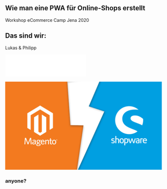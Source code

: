 ## Wie man eine PWA für Online-Shops erstellt
Workshop eCommerce Camp Jena 2020


## Das sind wir:
Lukas & Philipp


![Image of DMF](assets/dmf-logo.svg)<!-- .element width="400" style="border: 0; background: None; box-shadow: None;" -->


![Image of Magento and Shopware](assets/magevssw.jpg)<!-- .element width="400" -->
### anyone?
